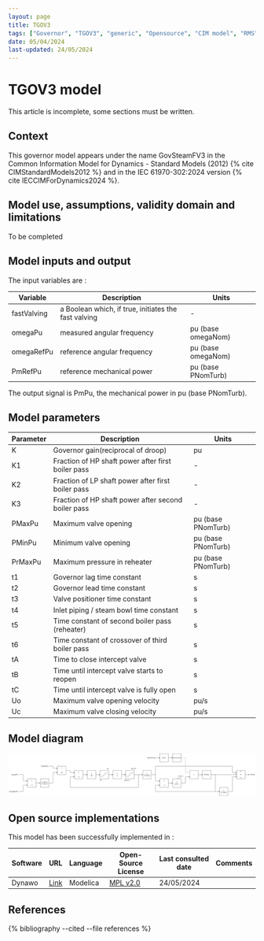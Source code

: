 ```yaml
---
layout: page
title: TGOV3
tags: ["Governor", "TGOV3", "generic", "Opensource", "CIM model", "RMS", "phasor", "MRL4", "Single phase", "GovSteamFV3", "IEC", "dynawo", "#106"]
date: 05/04/2024
last-updated: 24/05/2024
---
```

# TGOV3 model

This article is incomplete, some sections must be written.

## Context

This governor model appears under the name GovSteamFV3 in the Common Information Model for Dynamics - Standard Models (2012) {% cite CIMStandardModels2012 %} and in the IEC 61970-302:2024 version {% cite IECCIMForDynamics2024 %}.

## Model use, assumptions, validity domain and limitations

To be completed

## Model inputs and output

The input variables are :

| Variable | Description | Units |
|-----------|--------------| ------|
|fastValving |a Boolean which, if true, initiates the fast valving|-|
|omegaPu |measured angular frequency | pu (base omegaNom)|
|omegaRefPu |reference angular frequency | pu (base omegaNom)|
|PmRefPu |reference mechanical power | pu (base PNomTurb)|

The output signal is PmPu, the mechanical power in pu (base PNomTurb).

## Model parameters

| Parameter | Description | Units |
|-----------|--------------| ------|
K |Governor gain(reciprocal of droop) |pu|
K1 |Fraction of HP shaft power after first boiler pass|-|
K2 |Fraction of LP shaft power after first boiler pass|-|
K3 |Fraction of HP shaft power after second boiler pass|-|
PMaxPu |Maximum valve opening |pu (base PNomTurb)|
PMinPu |Minimum valve opening |pu (base PNomTurb)|
PrMaxPu |Maximum pressure in reheater |pu (base PNomTurb)|
t1 |Governor lag time constant |s |
t2 |Governor lead time constant |s|
t3 |Valve positioner time constant |s|
t4 |Inlet piping / steam bowl time constant |s|
t5 |Time constant of second boiler pass (reheater) |s|
t6 |Time constant of crossover of third boiler pass |s|
tA |Time to close intercept valve |s|
tB |Time until intercept valve starts to reopen |s|
tC |Time until intercept valve is fully open |s|
Uo |Maximum valve opening velocity |pu/s|
Uc |Maximum valve closing velocity |pu/s|

## Model diagram

![TGOV3](/pages/models/regulations/governor/TGOV3/TGOV3.drawio.svg)

## Open source implementations

This model has been successfully implemented in :

| Software      | URL | Language | Open-Source License | Last consulted date | Comments |
| ------------- | --- | -------- | ------------------- | ------------------- | -------- |
| Dynawo | [Link](https://github.com/dynawo/dynawo) | Modelica | [MPL v2.0](https://www.mozilla.org/en-US/MPL/2.0/)  | 24/05/2024 |  |

## References

{% bibliography --cited --file references  %}
